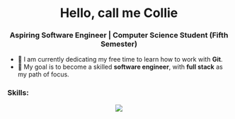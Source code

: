 <h1 align="center">Hello, call me Collie</h1>
<h3 align="center">Aspiring Software Engineer | Computer Science Student (Fifth Semester)</h3>

- 🌱 I am currently dedicating my free time to learn how to work with **Git**.
- 🎯 My goal is to become a skilled **software engineer**, with **full stack** as my path of focus.

<h3 align="left">Skills:</h3>
<p align="center">
  <a href="https://skillicons.dev">
    <img src="https://skillicons.dev/icons?i=cs,git,npm,js,css,html" />
  </a>
</p>

